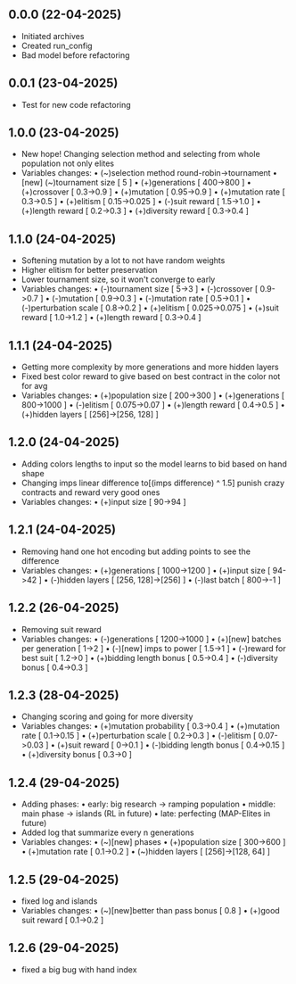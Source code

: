## 0.0.0 (22-04-2025)
- Initiated archives
- Created run_config
- Bad model before refactoring

## 0.0.1 (23-04-2025)
- Test for new code refactoring

## 1.0.0 (23-04-2025)
- New hope! Changing selection method and selecting from whole population not only elites
- Variables changes:
  • (~)selection method round-robin->tournament
  • [new] (~)tournament size [ 5 ]
  • (+)generations  [ 400->800 ]
  • (+)crossover  [ 0.3->0.9 ]
  • (+)mutation  [ 0.95->0.9 ]
  • (+)mutation rate  [ 0.3->0.5 ]
  • (+)elitism  [ 0.15->0.025 ]
  • (-)suit reward  [ 1.5->1.0 ]
  • (+)length reward  [ 0.2->0.3 ]
  • (+)diversity reward  [ 0.3->0.4 ]

## 1.1.0 (24-04-2025)
- Softening mutation by a lot to not have random weights
- Higher elitism for better preservation
- Lower tournament size, so it won't converge to early
- Variables changes:
  • (-)tournament size [ 5->3 ]
  • (-)crossover  [ 0.9->0.7 ]
  • (-)mutation  [ 0.9->0.3 ]
  • (-)mutation rate  [ 0.5->0.1 ]
  • (-)perturbation scale  [ 0.8->0.2 ]
  • (+)elitism  [ 0.025->0.075 ]
  • (+)suit reward  [ 1.0->1.2 ]
  • (+)length reward  [ 0.3->0.4 ]

## 1.1.1 (24-04-2025)
- Getting more complexity by more generations and more hidden layers
- Fixed best color reward to give based on best contract in the color not for avg
- Variables changes:
  • (+)population size  [ 200->300 ]
  • (+)generations  [ 800->1000 ]
  • (-)elitism  [ 0.075->0.07 ]
  • (+)length reward  [ 0.4->0.5 ]
  • (+)hidden layers  [ [256]->[256, 128] ]

## 1.2.0 (24-04-2025)
- Adding colors lengths to input so the model learns to bid based on hand shape
- Changing imps linear difference to[(imps difference) ^ 1.5] punish crazy contracts and reward very good ones
- Variables changes:
  • (+)input size  [ 90->94 ]

## 1.2.1 (24-04-2025)
- Removing hand one hot encoding but adding points to see the difference
- Variables changes:
  • (+)generations [ 1000->1200 ]
  • (+)input size  [ 94->42 ]
  • (-)hidden layers  [ [256, 128]->[256] ]
  • (-)last batch  [ 800->-1 ]

## 1.2.2 (26-04-2025)
- Removing suit reward
- Variables changes:
  • (-)generations  [ 1200->1000 ]
  • (+)[new] batches per generation  [ 1->2 ]
  • (-)[new] imps to power  [ 1.5->1 ]
  • (-)reward for best suit  [ 1.2->0 ]
  • (+)bidding length bonus  [ 0.5->0.4 ]
  • (-)diversity bonus  [ 0.4->0.3 ]

## 1.2.3 (28-04-2025)
- Changing scoring and going for more diversity
- Variables changes:
  • (+)mutation probability  [ 0.3->0.4 ]
  • (+)mutation rate  [ 0.1->0.15 ]
  • (+)perturbation scale  [ 0.2->0.3 ]
  • (-)elitism  [ 0.07->0.03 ]
  • (+)suit reward  [ 0->0.1 ]
  • (-)bidding length bonus  [ 0.4->0.15 ]
  • (+)diversity bonus  [ 0.3->0 ]

## 1.2.4 (29-04-2025)
- Adding phases:
  • early: big research -> ramping population
  • middle: main phase -> islands (RL in future)
  • late: perfecting (MAP-Elites in future)
- Added log that summarize every n generations
- Variables changes:
  • (~)[new] phases
  • (+)population size  [ 300->600 ]
  • (+)mutation rate  [ 0.1->0.2 ]
  • (~)hidden layers  [ [256]->[128, 64] ]

## 1.2.5 (29-04-2025)
- fixed log and islands
- Variables changes:
  • (~)[new]better than pass bonus  [ 0.8 ]
  • (+)good suit reward  [ 0.1->0.2 ]

## 1.2.6 (29-04-2025)
- fixed a big bug with hand index
